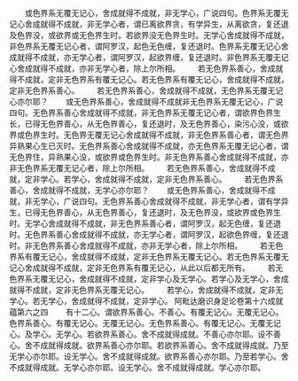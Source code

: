 <!-- { "loadSidebar": true } -->
　　或色界系无覆无记心，舍成就得不成就，非无学心，广说四句。色界系无覆无记心舍成就得不成就，非无学心者，谓已离欲界贪，有学异生，从离欲贪，复还退及色界没，或欲界或无色界生时。若欲界没无色界生时。无学心舍成就得不成就，非色界系无覆无记心者，谓阿罗汉，起色无色缠，复还退时。色界系无覆无记心舍成就得不成就，亦无学心者，谓阿罗汉，起欲界缠，复还退时。非色界系无覆无记心舍成就得不成就，亦非无学心者，除上尔所相。
　　若无色界系善心，舍成就得不成就，定非无色界系有覆无记心。若无色界系有覆无记心，舍成就得不成就，定非无色界系善心。
　　若无色界系善心，舍成就得不成就，无色界系无覆无记心亦尔耶？
　　或无色界系善心，舍成就得不成就非无色界系无覆无记心，广说四句。无色界系善心舍成就得不成就，非无色界系无覆无记心者，谓欲界色界生长，已得无色界善心，从无色界善心，复还退时，及无色界善心，染污心没，或欲界或色界生时。无色界无覆无记心舍成就得不成就，非无色界系善心者，谓无色界异熟果心生已灭时。无色界系善心舍成就得不成就，亦无色界系无覆无记心者，谓无色界住，异熟果心没，或欲界或色界生时。非无色界系善心舍成就得不成就，亦非无色界系无覆无记心者，除上尔所相。
　　若无色界系善心，舍成就得不成就，定非学心。若学心，舍成就得不成就，定非无色界系善心。
　　若无色界系善心，舍成就得不成就，无学心亦尔耶？
　　或无色界系善心，舍成就得不成就，非无学心，广说四句。无色界系善心舍成就得不成就，非无学心者，谓有学异生，已得无色界善心，从无色界善心，复还退时，及无色界没，或欲界或色界生时。无学心舍成就得不成就，非无色界系善心者，谓阿罗汉，起无色缠，复还退时。无色界系善心舍成就得不成就，亦无学心者，谓阿罗汉，起欲色界缠，复还退时。非无色界系善心舍成就得不成就，亦非无学心者，除上尔所相。
　　若无色界系有覆无记心，舍成就得不成就，定非无色界系无覆无记心。若无色界系无覆无记心舍成就得不成就，定非无色界系有覆无记心，从此以后都无所有。
　　若无色界系无覆无记心，舍成就得不成就，定非学心及无学心。若学心及无学心，舍成就得不成就，定非无色界系无覆无记心。
　　若学心，舍成就得不成就，定非无学心。若无学心，舍成就得不成就，定非学心。
阿毗达磨识身足论卷第十六成就蕴第六之四
　　有十二心。谓欲界系善心。不善心。有覆无记心。无覆无记心。色界系善心。有覆无记心。无覆无记心。无色界系善心。有覆无记心。无覆无记心。及学心。无学心。若欲界系善心。舍不成就得成就。不善心亦尔耶。设不善心。舍不成就得成就。欲界系善心亦尔耶。若欲界系善心。舍不成就得成就。乃至无学心亦尔耶。设无学心。舍不成就得成就。欲界系善心亦尔耶。乃至若学心。舍不成就得成就。无学心亦尔耶。设无学心。舍不成就得成就。学心亦尔耶。
